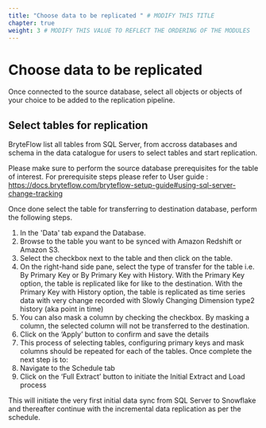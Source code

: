```yaml
---
title: "Choose data to be replicated " # MODIFY THIS TITLE
chapter: true
weight: 3 # MODIFY THIS VALUE TO REFLECT THE ORDERING OF THE MODULES
---
```


# Choose data to be replicated <!-- MODIFY THIS HEADING -->
Once connected to the source database, select all objects or objects of your choice to be added to the replication pipeline.

## Select tables for replication <!-- MODIFY THIS SUBHEADING -->
BryteFlow list all tables from SQL Server, from accross databases and schema in the data catalogue for users to select tables and start replication.

Please make sure to perform the source database prerequisites for the table of interest.
For prerequisite steps please refer to User guide : https://docs.bryteflow.com/bryteflow-setup-guide#using-sql-server-change-tracking

Once done select the table for transferring to destination database, perform the following steps.

1. In the 'Data' tab expand the Database.
2. Browse to the table you want to be synced with Amazon Redshift or Amazon S3.
3. Select the checkbox next to the table and then click on the table.
4. On the right-hand side pane, select the type of transfer for the table i.e. By Primary Key or By Primary Key with History. With the Primary Key option, the table is replicated like for like to the destination. With the Primary Key with History option, the table is replicated as time series data with very change recorded with Slowly Changing Dimension type2 history (aka point in time)
5. You can also mask a column by checking the checkbox. By masking a column, the selected column will not be transferred to the destination.
6. Click on the ‘Apply’ button to confirm and save the details
7. This process of selecting tables, configuring primary keys and mask columns should be repeated for each of the tables. Once complete the next step is to:
8. Navigate to the Schedule tab
9. Click on the ‘Full Extract’ button to initiate the Initial Extract and Load process

This will initiate the very first initial data sync from SQL Server to Snowflake and thereafter continue with the incremental data replication as per the schedule.
